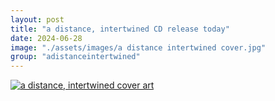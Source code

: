 ```yaml
---
layout: post
title: "a distance, intertwined CD release today"
date: 2024-06-28
image: "./assets/images/a distance intertwined cover.jpg"
group: "adistanceintertwined"
---
```


<a href="https://kojiroumezaki.bandcamp.com/album/a-distance-intertwined">
<img src="{{ '/assets/images/a distance intertwined cover.jpg' | relative_url }}" alt="a distance, intertwined cover art">
</a>
